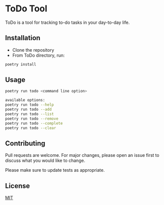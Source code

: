 # ToDo Tool

ToDo is a tool for tracking to-do tasks in your day-to-day life.

## Installation

- Clone the repository
- From ToDo directory, run:

```bash
poetry install
```
## Usage
```bash
poetry run todo <command line option>

available options:
poetry run todo --help
poetry run todo --add
poetry run todo --list
poetry run todo --remove
poetry run todo --complete
poetry run todo --clear

```

## Contributing
Pull requests are welcome. For major changes, please open an issue first to discuss what you would like to change.

Please make sure to update tests as appropriate.

## License
[MIT](https://choosealicense.com/licenses/mit/)

